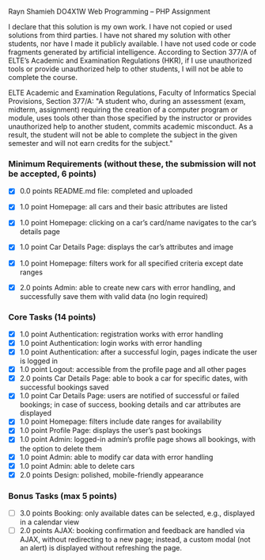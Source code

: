 Rayn Shamieh
DO4X1W
Web Programming – PHP Assignment

I declare that this solution is my own work. I have not copied or used solutions from third parties. I have not shared my solution with other students, nor have I made it publicly available. I have not used code or code fragments generated by artificial intelligence. According to Section 377/A of ELTE’s Academic and Examination Regulations (HKR), if I use unauthorized tools or provide unauthorized help to other students, I will not be able to complete the course.

ELTE Academic and Examination Regulations, Faculty of Informatics Special Provisions, Section 377/A: "A student who, during an assessment (exam, midterm, assignment) requiring the creation of a computer program or module, uses tools other than those specified by the instructor or provides unauthorized help to another student, commits academic misconduct. As a result, the student will not be able to complete the subject in the given semester and will not earn credits for the subject."

### Minimum Requirements (without these, the submission will not be accepted, 6 points) 
- [x] 0.0 points README.md file: completed and uploaded 
- [x] 1.0 point Homepage: all cars and their basic attributes are listed 
- [x] 1.0 point Homepage: clicking on a car’s card/name navigates to the car’s details page 
- [x] 1.0 point Car Details Page: displays the car’s attributes and image 
- [x] 1.0 point Homepage: filters work for all specified criteria except date ranges 
- [x] 2.0 points Admin: able to create new cars with error handling, and successfully save them with valid data (no login required)  


### Core Tasks (14 points) 
- [x] 1.0 point Authentication: registration works with error handling 
- [x] 1.0 point Authentication: login works with error handling 
- [x] 1.0 point Authentication: after a successful login, pages indicate the user is logged in 
- [x] 1.0 point Logout: accessible from the profile page and all other pages 
- [x] 2.0 points Car Details Page: able to book a car for specific dates, with successful bookings saved 
- [x] 1.0 point Car Details Page: users are notified of successful or failed bookings; in case of success, booking details and car attributes are displayed 
- [x] 1.0 point Homepage: filters include date ranges for availability 
- [x] 1.0 point Profile Page: displays the user’s past bookings 
- [x] 1.0 point Admin: logged-in admin’s profile page shows all bookings, with the option to delete them 
- [x] 1.0 point Admin: able to modify car data with error handling 
- [x] 1.0 point Admin: able to delete cars 
- [x] 2.0 points Design: polished, mobile-friendly appearance 

### Bonus Tasks (max 5 points) 
- [ ] 3.0 points Booking: only available dates can be selected, e.g., displayed in a calendar view 
- [ ] 2.0 points AJAX: booking confirmation and feedback are handled via AJAX, without redirecting to a new page; instead, a custom modal (not an alert) is displayed without refreshing the page.